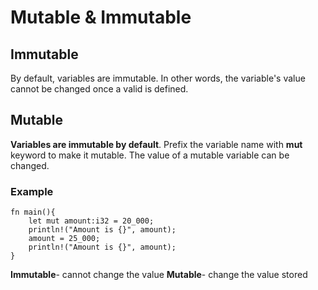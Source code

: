 # Mutable & Immutable

## Immutable
By default, variables are immutable. In other words, the variable's value cannot be changed once a valid is defined.

## Mutable
**Variables are immutable by default**. Prefix the variable name with **mut** keyword to make it mutable. The value of a mutable variable can be changed.

### Example
```
fn main(){
    let mut amount:i32 = 20_000;
    println!("Amount is {}", amount);
    amount = 25_000;
    println!("Amount is {}", amount);
}
```
**Immutable**- cannot change the value
**Mutable**- change the value stored
